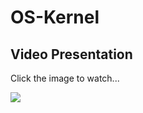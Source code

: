 # OS-Kernel

## Video Presentation

Click the image to watch...

[![](http://img.youtube.com/vi/Oo8NihoIPKU/0.jpg)](http://www.youtube.com/watch?v=Oo8NihoIPKU "Video Presentation")
